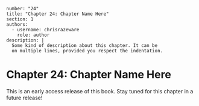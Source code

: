 ```metadata
number: "24"
title: "Chapter 24: Chapter Name Here"
section: 1
authors:
  - username: chrisrazeware
    role: author
description: |
  Some kind of description about this chapter. It can be
  on multiple lines, provided you respect the indentation.
```

# Chapter 24: Chapter Name Here

This is an early access release of this book. Stay tuned for this chapter in a future release!